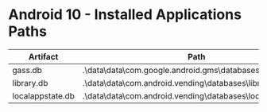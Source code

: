 # Android 10 - Installed Applications Paths

| **Artifact**     | **Path**                                                   |
|------------------|------------------------------------------------------------|
| gass.db          | .\data\data\com.google.android.gms\databases\gass.db       |
| library.db       | .\data\data\com.android.vending\databases\library.db       |
| localappstate.db | .\data\data\com.android.vending\databases\localappstate.db |